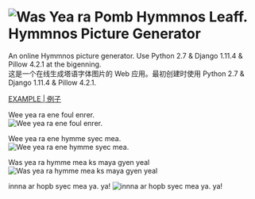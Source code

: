 ![Was Yea ra Pomb Hymmnos Leaff.](http://hymmnos.himmel.tech/pic.png?text=Was+Yea+ra+Pomb+Hymmnos+Leaff.)  
Hymmnos Picture Generator  
===

An online Hymmnos picture generator. Use Python 2.7 & Django 1.11.4 & Pillow 4.2.1 at the bigenning.  
这是一个在线生成塔语字体图片的 Web 应用。最初创建时使用 Python 2.7 & Django 1.11.4 & Pillow 4.2.1.

[EXAMPLE | 例子](http://hymmnos.himmel.tech/pic.html)

Wee yea ra ene foul enrer.  
![Wee yea ra ene foul enrer.](http://hymmnos.himmel.tech/pic.png?text=Wee+yea+ra+ene+foul+enrer.)  

Wee yea ra ene hymme syec mea.  
![Wee yea ra ene hymme syec mea.](http://hymmnos.himmel.tech/pic.png?text=Wee+yea+ra+ene+hymme+syec+mea.)  

Was yea ra hymme mea ks maya gyen yeal  
![Was yea ra hymme mea ks maya gyen yeal](http://hymmnos.himmel.tech/pic.png?text=Was+yea+ra+hymme+mea+ks+maya+gyen+yeal)  

innna ar hopb syec mea ya. ya!
![innna ar hopb syec mea ya. ya!](http://hymmnos.himmel.tech/pic.png?text=innna+ar+hopb+syec+mea+ya.+ya!)  

